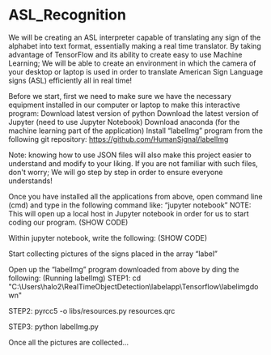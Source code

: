 # ASL_Recognition

We will be creating an ASL interpreter capable of translating any sign of the alphabet into text format, essentially making a real time translator. By taking advantage of TensorFlow and its ability to create easy to use Machine Learning; We will be able to create an environment in which the camera of your desktop or laptop is used in order to translate American Sign Language signs (ASL) efficiently all in real time!

Before we start, first we need to make sure we have the necessary equipment installed in our computer or laptop to make this interactive program:
Download latest version of python
Download the latest version of Jupyter (need to use Jupyter Notebook)
Download anaconda (for the machine learning part of the application)
Install “labelImg” program from the following git repository:
https://github.com/HumanSignal/labelImg


Note: knowing how to use JSON files will also make this project easier to understand and modify to your liking. If you are not familiar with such files, don't worry; We will go step by step in order to ensure everyone understands!


Once you have installed all the applications from above, open command line (cmd) and type in the following command like:
“jupyter notebook”
NOTE: This will open up a local host in Jupyter notebook in order for us to start coding our program.
(SHOW CODE)

Within jupyter notebook, write the following: 
(SHOW CODE)

Start collecting pictures of the signs placed in the array “label”

Open up the “labelImg” program downloaded from above by ding the following:
(Running labelImg)
STEP1:
cd "C:\Users\halo2\RealTimeObjectDetection\labelapp\Tensorflow\labelimgdown"

STEP2:
pyrcc5 -o libs/resources.py resources.qrc

STEP3:
python labelImg.py


Once all the pictures are collected...
